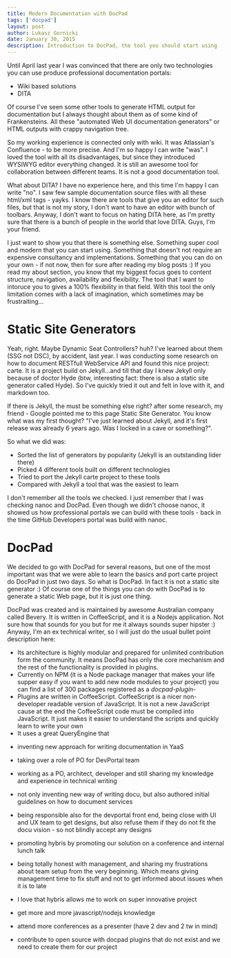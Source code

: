 ```yaml
---
title: Modern Documentation with DocPad
tags: ['docpad']
layout: post
author: Lukasz Gornicki
date: January 30, 2015
description: Introduction to DocPad, the tool you should start using
---
```


Until April last year I was convinced that there are only two technologies you can use produce professional documentation portals:

* Wiki based solutions
* DITA

Of course I've seen some other tools to generate HTML output for documentation but I always thought about them as of some kind of Frankensteins. All these "automated Web UI documentation generators" or HTML outputs with crappy navigation tree.

So my working experience is connected only with wiki. It was Atlassian's Confluence - to be more precise. And I'm so happy I can write "was". I loved the tool with all its disadvantages, but since they introduced WYSIWYG editor everything changed. It is still an awesome tool for collaboration between different teams. It is not a good documentation tool.

What about DITA? I have no experience here, and this time I'm happy I can write "no". I saw few sample documentation source files with all these html/xml tags - yayks. I know there are tools that give you an editor for such files, but that is not my story, I don't want to have an editor with bunch of toolbars. Anyway, I don't want to focus on hating DITA here, as I'm pretty sure that there is a bunch of people in the world that love DITA. Guys, I'm your friend.

I just want to show you that there is something else. Something super cool and modern that you can start using. Something that doesn't not require an expensive consultancy and implementations. Something that you can do on your own - if not now, then for sure after reading my blog posts :)
If you read my about section, you know that my biggest focus goes to content structure, navigation, availability and flexibility. The tool that I want to intoruce you to gives a 100% flexibility in that field. With this tool the only limitation comes with a lack of imagination, which sometimes may be frustraiting...

# Static Site Generators

Yeah, right. Maybe Dynamic Seat Controllers? huh? I've learned about them (SSG not DSC), by accident, last year. I was conducting some research on how to document RESTfull WebService API and found this nice project: carte. It is a project build on Jekyll...and till that day I knew Jekyll only because of doctor Hyde (btw, interesting fact: there is also a static site generator called Hyde). So I've quickly tried it out and felt in love with it, and markdown too.

If there is Jekyll, the must be something else right? after some research, my friend - Google pointed me to this page Static Site Generator. You know what was my first thought? "I've just learned about Jekyll, and it's first release was already 6 years ago. Was I locked in a cave or something?".

So what we did was:

* Sorted the list of generators by popularity (Jekyll is an outstanding lider there)
* Picked 4 different tools built on different technologies
* Tried to port the Jekyll carte project to these tools
* Compared with Jekyll a tool that was the easiest to learn

I don't remember all the tools we checked. I just remember that I was checking nanoc and DocPad. Even though we didn't choose nanoc, it showed us how professional portals we can build with these tools - back in the time GitHub Developers portal was build with nanoc.

# DocPad

We decided to go with DocPad for several reasons, but one of the most important was that we were able to learn the basics and port carte project do DocPad in just two days. So what is DocPad. In fact it is not a static site generator :) Of course one of the things you can do with DocPad is to generate a static Web page, but it is just one thing.

DocPad was created and is maintained by awesome Australian company called Bevery. It is written in CoffeeScript, and it is a Nodejs application. Not sure how that sounds for you but for me it always sounds super hipster :)
Anyway, I'm an ex technical writer, so I will just do the usual bullet point description here:

* Its architecture is highly modular and prepared for unlimited contribution form the community. It means DocPad has only the core mechanism and the rest of the functionality is provided in plugins.
* Currently on NPM (it is a Node package manager that makes your life supper easy if you want to add new node modules to your project) you can find a list of 300 packages registered as a _docpad-plugin-_
* Plugins are written in CoffeeScript. CoffeeScript is a nicer non-developer readable version of JavaScript. It is not a new JavaScript cause at the end the CoffeeScript code must be compiled into JavaScript. It just makes it easier to understand the scripts and quickly learn to write your own
* It uses a great QueryEngine that



- inventing new approach for writing documentation in YaaS
- taking over a role of PO for DevPortal team
- working as a PO, architect, developer and still sharing my knowledge and experience in technical writing
- not only inventing new way of writing docu, but also authored initial guidelines on how to document services
- being responsible also for the devportal front end, being close with UI and UX team to get designs, but also refuse them if they do not fit the docu vision - so not blindly accept any designs
- promoting hybris by promoting our solution on a conference and internal lunch talk
- being totally honest with management, and sharing my frustrations about team setup from the very beginning. Which means giving management time to fix stuff and not to get informed about issues when it is to late
- I love that hybris allows me to work on super innovative project

- get more and more javascript/nodejs knowledge
- attend more conferences as a presenter (have 2 dev and 2 tw in mind)
- contribute to open source with docpad plugins that do not exist and we need to create them for our project
